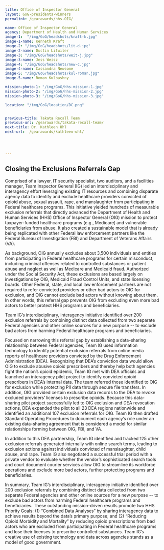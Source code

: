 ```yaml
---
title: Office of Inspector General
layout: GoG-presidents-winners
permalink: /gearawards/hhs-OIG/

name: Office of Inspector General
agency: Department of Health and Human Services
image-1:  "/img/GoG/headshots/kraft-k.jpg"
image-1-name: Kenneth Kraft
image-2: "/img/GoG/headshots/lit-d.jpg"
image-2-name: Dustin Litwiler
image-3: "/img/GoG/headshots/weit-j.jpg"
image-3-name: Jess Weisz
image-4: "/img/GoG/headshots/new-c.jpg"
image-4-name: Cassandra Newsome
image-5: "/img/GoG/headshots/kul-roman.jpg"
image-5-name: Roman Kulbashny

mission-photo-1: "/img/GoG/hhs-mission-1.jpg"
mission-photo-2: "/img/GoG/hhs-mission-2.jpg"
mission-photo-3: "/img/GoG/hhs-mission-3.jpg"

location: "/img/GoG/location/DC.png"


previous-title: Takata Recall Team
previous-url: /gearawards/takata-recall-team/
next-title: Dr. Kathleen Uhl
next-url:  /gearawards/kathleen-uhl/




---
```

<h2>Closing the Exclusions Referrals Gap</h2>
Comprised of a lawyer, IT security specialist, two auditors, and a facilities manager, Team Inspector General (IG) led an interdisciplinary and interagency effort leveraging existing IT resources and combining disparate agency data to identify and exclude healthcare providers convicted of opioid abuse, sexual assault, rape, and manslaughter from participating in Federal healthcare programs. This initiative yielded hundreds of measurable exclusion referrals that directly advanced the Department of Health and Human Services (HHS) Office of Inspector General (OIG) mission to protect taxpayer-funded healthcare programs (e.g., Medicare) and vulnerable beneficiaries from abuse. It also created a sustainable model that is already being replicated with other Federal law enforcement partners like the Federal Bureau of Investigation (FBI) and Department of Veterans Affairs (VA).

As background, OIG annually excludes about 3,500 individuals and entities from participating in Federal healthcare programs for certain misconduct, including criminal offenses related to controlled substances or patient abuse and neglect as well as Medicare and Medicaid fraud. Authorized under the Social Security Act, these exclusions are based largely on investigations by OIG, Medicaid Fraud Control Units, and state licensing boards. Other Federal, state, and local law enforcement partners are not required to refer convicted providers or other bad actors to OIG for exclusion, and OIG cannot exclude bad actors without knowing about them. In other words, this referral gap prevents OIG from excluding even more bad actors to better protect HHS programs and beneficiaries.

<div class="testimonial-blockquote">
<p>Team IG’s interdisciplinary, interagency initiative identified over 200 exclusion referrals by combining distinct data collected from two separate Federal agencies and other online sources for a new purpose -- to exclude bad actors from harming Federal healthcare programs and beneficiaries.</p>
</div>

Focused on narrowing this referral gap by establishing a data-sharing relationship between Federal agencies, Team IG used information technology to identify potential exclusion referrals from online media reports of healthcare providers convicted by the Drug Enforcement Administration (DEA). Recognizing that DEA’s conviction data would allow OIG to exclude abusive opioid prescribers and thereby help both agencies fight the nation’s opioid epidemic, Team IG met with DEA officials and launched an interagency pilot project to identify convicted opioid prescribers in DEA’s internal data. The team referred those identified to OIG for exclusion while protecting PII data through secure file transfers. In addition, OIG provided certain exclusion data records to the DEA to revoke excluded providers’ licenses to prescribe opioids. Because this data-sharing pilot project successfully led to OIG exclusion and DEA revocation actions, DEA expanded the pilot to all 23 DEA regions nationwide and identified an additional 107 exclusion referrals for OIG. Team IG then drafted Standard Operating Procedures to document each agency’s role under an existing data-sharing agreement that is considered a model for similar relationships forming between OIG, FBI, and VA.

In addition to this DEA partnership, Team IG identified and tracked 125 other exclusion referrals generated internally with online search terms, leading to exclusion actions against individuals convicted of manslaughter, child abuse, and rape. Team IG also negotiated a successful trial period with a private vendor to evaluate whether the vendor’s sophisticated search tools and court document courier services allow OIG to streamline its workforce operations and exclude more bad actors, further protecting programs and beneficiaries.

In summary, Team IG’s interdisciplinary, interagency initiative identified over 200 exclusion referrals by combining distinct data collected from two separate Federal agencies and other online sources for a new purpose -- to exclude bad actors from harming Federal healthcare programs and beneficiaries. These outstanding mission-driven results promote two HHS Priority Goals: (1) “Combined Data Analyses” by sharing interagency data to achieve results beyond the data’s primary purpose; and (2) “Reducing Opioid Morbidity and Mortality” by reducing opioid prescriptions from bad actors who are excluded from participating in Federal healthcare programs and lose their licenses to prescribe controlled substances. Team IG’s creative use of existing technology and data across agencies stands as a model of good government.
